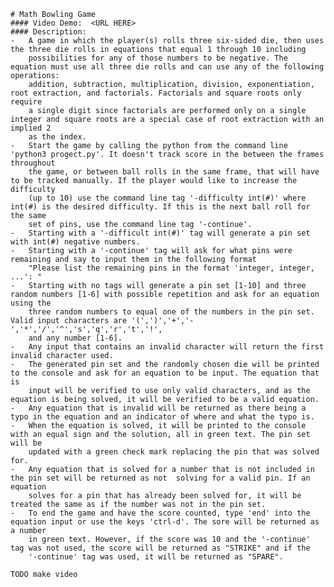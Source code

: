     # Math Bowling Game
    #### Video Demo:  <URL HERE>
    #### Description:
    -   A game in which the player(s) rolls three six-sided die, then uses the three die rolls in equations that equal 1 through 10 including
        possibilities for any of those numbers to be negative. The equation must use all three die rolls and can use any of the following operations:
        addition, subtraction, multiplication, division, exponentiation, root extraction, and factorials. Factorials and square roots only require
        a single digit since factorials are performed only on a single integer and square roots are a special case of root extraction with an implied 2
        as the index.
    -   Start the game by calling the python from the command line 'python3 progect.py'. It doesn't track score in the between the frames throughout
        the game, or between ball rolls in the same frame, that will have to be tracked manually. If the player would like to increase the difficulty
        (up to 10) use the command line tag '-difficulty int(#)' where int(#) is the desired difficulty. If this is the next ball roll for the same
        set of pins, use the command line tag '-continue'.
    -   Starting with a '-difficult int(#)' tag will generate a pin set with int(#) negative numbers.
    -   Starting with a '-continue' tag will ask for what pins were remaining and say to input them in the following format
        "Please list the remaining pins in the format 'integer, integer, ...': "
    -   Starting with no tags will generate a pin set [1-10] and three random numbers [1-6] with possible repetition and ask for an equation using the
        three random numbers to equal one of the numbers in the pin set. Valid input characters are '(',')','+','-','*','/','^','s','q','r','t','!',
        and any number [1-6].
    -   Any input that contains an invalid character will return the first invalid character used.
    -   The generated pin set and the randomly chosen die will be printed to the console and ask for an equation to be input. The equation that is
        input will be verified to use only valid characters, and as the equation is being solved, it will be verified to be a valid equation.
    -   Any equation that is invalid will be returned as there being a typo in the equation and an indicator of where and what the typo is.
    -   When the equation is solved, it will be printed to the console with an equal sign and the solution, all in green text. The pin set will be
        updated with a green check mark replacing the pin that was solved for.
    -   Any equation that is solved for a number that is not included in the pin set will be returned as not  solving for a valid pin. If an equation
        solves for a pin that has already been solved for, it will be treated the same as if the number was not in the pin set.
    -   To end the game and have the score counted, type 'end' into the equation input or use the keys 'ctrl-d'. The sore will be returned as a number
        in green text. However, if the score was 10 and the '-continue' tag was not used, the score will be returned as "STRIKE" and if the
        '-continue' tag was used, it will be returned as "SPARE".

    TODO make video